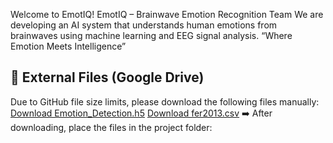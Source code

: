 Welcome to EmotIQ! 
EmotIQ – Brainwave Emotion Recognition Team 
We are developing an AI system that understands human emotions from brainwaves using machine learning and EEG signal analysis.
“Where Emotion Meets Intelligence”
## 🔗 External Files (Google Drive)

Due to GitHub file size limits, please download the following files manually:
[Download Emotion_Detection.h5](https://drive.google.com/file/d/1I_jukVYBF5CjJiKszI_7_J3MV6xjlb_O/view?usp=drive_link)
[Download fer2013.csv](https://drive.google.com/file/d/127d9TDp6zt7KsBIDEOAXOmgKVPoTk_NX/view?usp=drive_link)
➡️ After downloading, place the files in the project folder:
